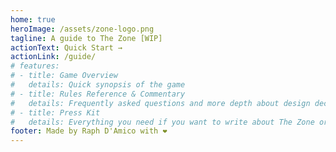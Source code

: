 ```yaml
---
home: true
heroImage: /assets/zone-logo.png
tagline: A guide to The Zone [WIP]
actionText: Quick Start →
actionLink: /guide/
# features:
# - title: Game Overview
#   details: Quick synopsis of the game
# - title: Rules Reference & Commentary
#   details: Frequently asked questions and more depth about design decisions in The Zone
# - title: Press Kit
#   details: Everything you need if you want to write about The Zone or its author
footer: Made by Raph D'Amico with ❤️
---
```



